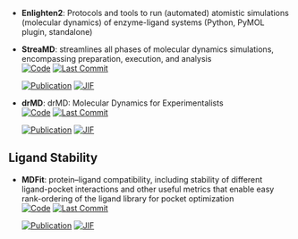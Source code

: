 



- **Enlighten2**: Protocols and tools to run (automated) atomistic simulations (molecular dynamics) of enzyme-ligand systems (Python, PyMOL plugin, standalone)  




- **StreaMD**: streamlines all phases of molecular dynamics simulations, encompassing preparation, execution, and analysis  
    [![Code](https://img.shields.io/github/stars/ci-lab-cz/streamd?style=for-the-badge&logo=github)](https://github.com/ci-lab-cz/streamd) 
    [![Last Commit](https://img.shields.io/github/last-commit/ci-lab-cz/streamd?style=for-the-badge&logo=github)](https://github.com/ci-lab-cz/streamd) 

    [![Publication](https://img.shields.io/badge/Publication-Citations:1-blue?style=for-the-badge&logo=bookstack)](https://doi.org/10.1186/s13321-024-00918-w) 
    [![JIF](https://img.shields.io/badge/Impact_Factor-7.10-purple?style=for-the-badge&logo=academia)](https://doi.org/10.1186/s13321-024-00918-w)



- **drMD**: drMD: Molecular Dynamics for Experimentalists  
    [![Code](https://img.shields.io/github/stars/wells-wood-research/drMD?style=for-the-badge&logo=github)](https://github.com/wells-wood-research/drMD) 
    [![Last Commit](https://img.shields.io/github/last-commit/wells-wood-research/drMD?style=for-the-badge&logo=github)](https://github.com/wells-wood-research/drMD) 

    [![Publication](https://img.shields.io/badge/Publication-Citations:0-blue?style=for-the-badge&logo=bookstack)](https://doi.org/10.1016/j.jmb.2024.168918) 
    [![JIF](https://img.shields.io/badge/Impact_Factor-4.70-purple?style=for-the-badge&logo=academia)](https://doi.org/10.1016/j.jmb.2024.168918)


## **Ligand Stability**


- **MDFit**: protein–ligand compatibility, including stability of different ligand-pocket interactions and other useful metrics that enable easy rank-ordering of the ligand library for pocket optimization  
    [![Code](https://img.shields.io/github/stars/brueckna2020/MDFit?style=for-the-badge&logo=github)](https://github.com/brueckna2020/MDFit) 
    [![Last Commit](https://img.shields.io/github/last-commit/brueckna2020/MDFit?style=for-the-badge&logo=github)](https://github.com/brueckna2020/MDFit) 

    [![Publication](https://img.shields.io/badge/Publication-Citations:0-blue?style=for-the-badge&logo=bookstack)](https://doi.org/10.1007/s10822-024-00564-2) 
    [![JIF](https://img.shields.io/badge/Impact_Factor-3.00-purple?style=for-the-badge&logo=academia)](https://doi.org/10.1007/s10822-024-00564-2)



